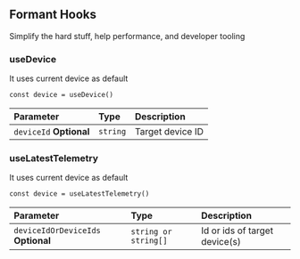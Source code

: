 ## Formant Hooks

Simplify the hard stuff, help performance, and developer tooling

### useDevice

It uses current device as default

```html
const device = useDevice()
```

| Parameter               | Type     | Description      |
| :---------------------- | :------- | :--------------- |
| `deviceId` **Optional** | `string` | Target device ID |

### useLatestTelemetry

It uses current device as default

```html
const device = useLatestTelemetry()
```

| Parameter                          | Type                 | Description                   |
| :--------------------------------- | :------------------- | :---------------------------- |
| `deviceIdOrDeviceIds` **Optional** | `string or string[]` | Id or ids of target device(s) |
